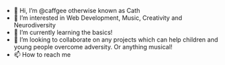 - 👋 Hi, I’m @caffgee otherwise known as Cath
- 👀 I’m interested in Web Development, Music, Creativity and Neurodiversity
- 🌱 I’m currently learning the basics!
- 💞️ I’m looking to collaborate on any projects which can help children and young people overcome adversity. Or anything musical!
- 📫 How to reach me 

<!---
caffgee/caffgee is a ✨ special ✨ repository because its `README.md` (this file) appears on your GitHub profile.
You can click the Preview link to take a look at your changes.
--->
